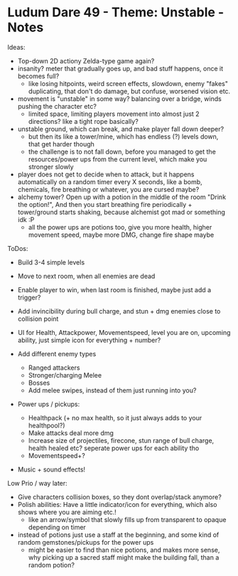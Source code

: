 # Ludum Dare 49 - Theme: Unstable - Notes

Ideas:
- Top-down 2D actiony Zelda-type game again?
- insanity? meter that gradually goes up, and bad stuff happens, once it becomes full?
	- like losing hitpoints, weird screen effects, slowdown, enemy "fakes" duplicating, that don't do damage, but confuse, worsened vision etc.
- movement is "unstable" in some way? balancing over a bridge, winds pushing the character etc?
	- limited space, limiting players movement into almost just 2 directions? like a tight rope basically?
- unstable ground, which can break, and make player fall down deeper?
	- but then its like a tower/mine, which has endless (?) levels down, that get harder though
	- the challenge is to not fall down, before you managed to get the resources/power ups from the current level, which make you stronger slowly
- player does not get to decide when to attack, but it happens automatically on a random timer every X seconds, like a bomb, chemicals, fire breathing or whatever, you are cursed maybe?
- alchemy tower? Open up with a potion in the middle of the room "Drink the option!", And then you start breathing fire periodically + tower/ground starts shaking, because alchemist got mad or something idk :P
	- all the power ups are potions too, give you more health, higher movement speed, maybe more DMG, change fire shape maybe
	
	

ToDos:
- Build 3-4 simple levels
- Move to next room, when all enemies are dead
- Enable player to win, when last room is finished, maybe just add a trigger?
- Add invincibility during bull charge, and stun + dmg enemies close to collision point
- UI for Health, Attackpower, Movementspeed, level you are on, upcoming ability, just simple icon for everything + number?

- Add different enemy types
  - Ranged attackers
  - Stronger/charging Melee
  - Bosses
  - Add melee swipes, instead of them just running into you?
- Power ups / pickups:
	- Healthpack (+ no max health, so it just always adds to your healthpool?)
	- Make attacks deal more dmg
	- Increase size of projectiles, firecone, stun range of bull charge, health healed etc? seperate power ups for each ability tho
	- Movementspeed+?

- Music + sound effects!

Low Prio / way later:
- Give characters collision boxes, so they dont overlap/stack anymore?
- Polish abilities: Have a little indicator/icon for everything, which also shows where you are aiming etc.!
	- like an arrow/symbol that slowly fills up from transparent to opaque depending on timer
- instead of potions just use a staff at the beginning, and some kind of random gemstones/pickups for the power ups
	- might be easier to find than nice potions, and makes more sense, why picking up a sacred staff might make the building fall, than a random potion?